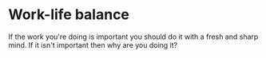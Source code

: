 # Work-life balance

If the work you're doing is important you should do it with a fresh and sharp mind. If it isn't important then why are you doing it?
